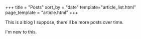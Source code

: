 +++
title = "Posts"
sort_by = "date"
template="article_list.html"
page_template = "article.html"
+++

This is a blog I suppose, there'll be more posts over time. 

I'm new to this.
